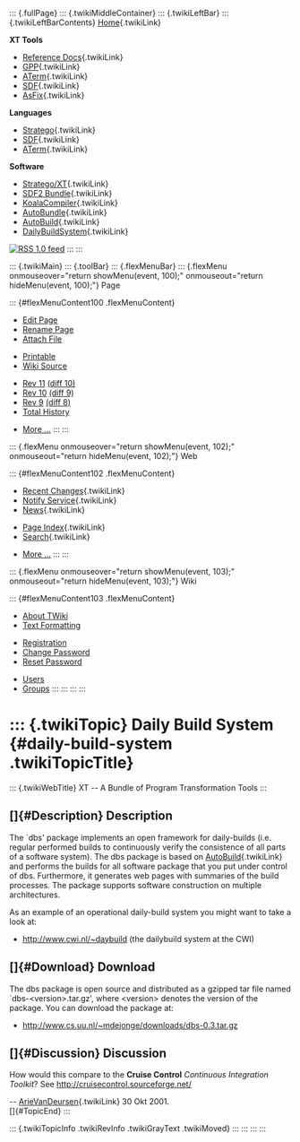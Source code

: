 ::: {.fullPage}
::: {.twikiMiddleContainer}
::: {.twikiLeftBar}
::: {.twikiLeftBarContents}
[Home](WebHome){.twikiLink}

**XT Tools**

-   [Reference Docs](ToolReference){.twikiLink}
-   [GPP](GenericPrettyPrinter){.twikiLink}
-   [ATerm](ATermTools){.twikiLink}
-   [SDF](SdfTools){.twikiLink}
-   [AsFix](AsFixTools){.twikiLink}

**Languages**

-   [Stratego](../Stratego/WebHome){.twikiLink}
-   [SDF](../Sdf/WebHome){.twikiLink}
-   [ATerm](ATermFormat){.twikiLink}

**Software**

-   [Stratego/XT](../Stratego/StrategoDownload){.twikiLink}
-   [SDF2 Bundle](../Sdf/SdfBundle){.twikiLink}
-   [KoalaCompiler](KoalaCompiler){.twikiLink}
-   [AutoBundle](AutoBundle){.twikiLink}
-   [AutoBuild](AutoBuild){.twikiLink}
-   [DailyBuildSystem](DailyBuildSystem){.twikiLink}

[![](http://www.program-transformation.org/twiki/pub/rss.gif "RSS 1.0 feed")](http://www.program-transformation.org/twiki/bin/view/Tools/WebRss?skin=rss)
:::
:::

::: {.twikiMain}
::: {.toolBar}
::: {.flexMenuBar}
::: {.flexMenu onmouseover="return showMenu(event, 100);" onmouseout="return hideMenu(event, 100);"}
Page

::: {#flexMenuContent100 .flexMenuContent}
-   [Edit
    Page](http://www.program-transformation.org/edit/Tools/DailyBuildSystem?t=1536825758)
-   [Rename
    Page](http://www.program-transformation.org/rename/Tools/DailyBuildSystem)
-   [Attach
    File](http://www.program-transformation.org/attach/Tools/DailyBuildSystem)

<!-- -->

-   [Printable](http://www.program-transformation.org/view/Tools/DailyBuildSystem?skin=print.pattern)
-   [Wiki
    Source](http://www.program-transformation.org/view/Tools/DailyBuildSystem?skin=text&raw=on&contenttype=text/plain)

<!-- -->

-   [Rev
    11](http://www.program-transformation.org/view/Tools/DailyBuildSystem?rev=1.11)
    [(diff 10)](http://www.program-transformation.org/rdiff/Tools/DailyBuildSystem?rev1=1.11&rev2=1.10)
-   [Rev
    10](http://www.program-transformation.org/view/Tools/DailyBuildSystem?rev=1.10)
    [(diff 9)](http://www.program-transformation.org/rdiff/Tools/DailyBuildSystem?rev1=1.10&rev2=1.9)
-   [Rev
    9](http://www.program-transformation.org/view/Tools/DailyBuildSystem?rev=1.9)
    [(diff 8)](http://www.program-transformation.org/rdiff/Tools/DailyBuildSystem?rev1=1.9&rev2=1.8)
-   [Total
    History](http://www.program-transformation.org/rdiff/Tools/DailyBuildSystem)

<!-- -->

-   [More
    \...](http://www.program-transformation.org/oops/Tools/DailyBuildSystem?template=oopsmore&param1=1.11&param2=1.11)
:::
:::

::: {.flexMenu onmouseover="return showMenu(event, 102);" onmouseout="return hideMenu(event, 102);"}
Web

::: {#flexMenuContent102 .flexMenuContent}
-   [Recent Changes](WebChanges){.twikiLink}
-   [Notify Service](WebNotify){.twikiLink}
-   [News](WebNews){.twikiLink}

<!-- -->

-   [Page Index](WebIndex){.twikiLink}
-   [Search](WebSearch){.twikiLink}

<!-- -->

-   [More
    \...](http://www.program-transformation.org/oops/Tools/DailyBuildSystem?template=oopsmore&param1=1.11&param2=1.11)
:::
:::

::: {.flexMenu onmouseover="return showMenu(event, 103);" onmouseout="return hideMenu(event, 103);"}
Wiki

::: {#flexMenuContent103 .flexMenuContent}
-   [About
    TWiki](http://www.program-transformation.org/view/TWiki/WebHome)
-   [Text
    Formatting](http://www.program-transformation.org/view/TWiki/TextFormattingRules)

<!-- -->

-   [Registration](http://www.program-transformation.org/view/TWiki/TWikiRegistration)
-   [Change
    Password](http://www.program-transformation.org/view/TWiki/ChangePassword)
-   [Reset
    Password](http://www.program-transformation.org/view/TWiki/ResetPassword)

<!-- -->

-   [Users](http://www.program-transformation.org/view/Main/TWikiUsers)
-   [Groups](http://www.program-transformation.org/view/Main/TWikiGroups)
:::
:::
:::
:::

::: {.twikiTopic}
Daily Build System {#daily-build-system .twikiTopicTitle}
==================

::: {.twikiWebTitle}
XT \-- A Bundle of Program Transformation Tools
:::

[]{#Description} Description
----------------------------

The \`dbs\' package implements an open framework for daily-builds (i.e.
regular performed builds to continuously verify the consistence of all
parts of a software system). The dbs package is based on
[AutoBuild](AutoBuild){.twikiLink} and performs the builds for all
software package that you put under control of dbs. Furthermore, it
generates web pages with summaries of the build processes. The package
supports software construction on multiple architectures.

As an example of an operational daily-build system you might want to
take a look at:

-   <http://www.cwi.nl/~daybuild> (the dailybuild system at the CWI)

[]{#Download} Download
----------------------

The dbs package is open source and distributed as a gzipped tar file
named \`dbs-\<version\>.tar.gz\', where \<version\> denotes the version
of the package. You can download the package at:

-   <http://www.cs.uu.nl/~mdejonge/downloads/dbs-0.3.tar.gz>

[]{#Discussion} Discussion
--------------------------

How would this compare to the **Cruise Control** *Continuous Integration
Toolkit*? See <http://cruisecontrol.sourceforge.net/>

\-- [ArieVanDeursen](../Transform/ArieVanDeursen){.twikiLink} 30 Okt
2001.\
[]{#TopicEnd}
:::

::: {.twikiTopicInfo .twikiRevInfo .twikiGrayText .twikiMoved}
:::
:::
:::
:::
